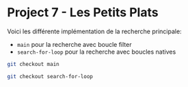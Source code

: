 # Project 7 - Les Petits Plats

Voici les différente implémentation de la recherche principale:
- `main` pour la recherche avec boucle filter
- `search-for-loop` pour la recherche avec boucles natives

```bash
git checkout main
```

```bash
git checkout search-for-loop
```